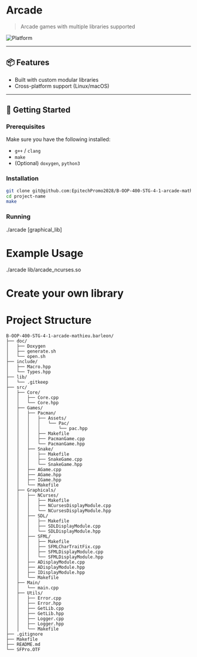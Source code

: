 # Arcade

> Arcade games with multiple libraries supported

![Platform](https://img.shields.io/badge/platform-Linux%20%7C%20macOS-blue)

---

## 📦 Features

- Built with custom modular libraries
- Cross-platform support (Linux/macOS)

---

## 🚀 Getting Started

### Prerequisites

Make sure you have the following installed:

- `g++` / `clang`
- `make`
- (Optional) `doxygen`, `python3`

### Installation

```bash
git clone git@github.com:EpitechPromo2028/B-OOP-400-STG-4-1-arcade-mathieu.barleon.git
cd project-name
make
```

### Running

./arcade [graphical_lib]

# Example Usage

./arcade lib/arcade_ncurses.so

# Create your own library

# Project Structure

```
B-OOP-400-STG-4-1-arcade-mathieu.barleon/
├── doc/
│   ├── Doxygen
│   ├── generate.sh
│   └── open.sh
├── include/
│   ├── Macro.hpp
│   └── Types.hpp
├── lib/
│   └── .gitkeep
├── src/
│   ├── Core/
│   │   ├── Core.cpp
│   │   └── Core.hpp
│   ├── Games/
│   │   ├── Pacman/
│   │   │   ├── Assets/
│   │   │   │   └── Pac/
│   │   │   │       └── pac.hpp
│   │   │   ├── Makefile
│   │   │   ├── PacmanGame.cpp
│   │   │   └── PacmanGame.hpp
│   │   ├── Snake/
│   │   │   ├── Makefile
│   │   │   ├── SnakeGame.cpp
│   │   │   └── SnakeGame.hpp
│   │   ├── AGame.cpp
│   │   ├── AGame.hpp
│   │   ├── IGame.hpp
│   │   └── Makefile
│   ├── Graphicals/
│   │   ├── NCurses/
│   │   │   ├── Makefile
│   │   │   ├── NCursesDisplayModule.cpp
│   │   │   └── NCursesDisplayModule.hpp
│   │   ├── SDL/
│   │   │   ├── Makefile
│   │   │   ├── SDLDisplayModule.cpp
│   │   │   └── SDLDisplayModule.hpp
│   │   ├── SFML/
│   │   │   ├── Makefile
│   │   │   ├── SFMLCharTraitFix.cpp
│   │   │   ├── SFMLDisplayModule.cpp
│   │   │   └── SFMLDisplayModule.hpp
│   │   ├── ADisplayModule.cpp
│   │   ├── ADisplayModule.hpp
│   │   ├── IDisplayModule.hpp
│   │   └── Makefile
│   ├── Main/
│   │   └── main.cpp
│   ├── Utils/
│   │   ├── Error.cpp
│   │   ├── Error.hpp
│   │   ├── GetLib.cpp
│   │   ├── GetLib.hpp
│   │   ├── Logger.cpp
│   │   ├── Logger.hpp
│   │   └── Makefile
├── .gitignore
├── Makefile
├── README.md
└── SFPro.OTF
```
